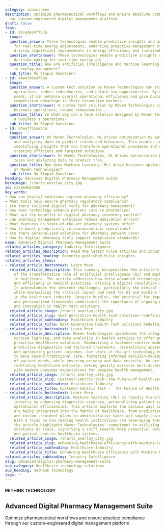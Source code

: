```yaml
---
category: industries
description: Optimize pharmaceutical workflows and ensure absolute compliance through
  our custom-engineered digital management platform.
draft: false
faqs:
- id: 851ade84f757a
  image: ''
  question_answer: These technologies enable predictive insights and automated decision-making
    for real-time energy adjustments, enhancing proactive management strategies, and
    driving significant improvements in energy efficiency and sustainability.
  question_shortanswer: These technologies enable predictive insights and automated
    decision-making for real-time energy adj...
  question_title: How are artificial intelligence and machine learning contributing
    to energy management?
  sub_title: No Stupid Questions
- id: 46e47d0a4750a
  image: ''
  question_answer: A custom tech solution by Maven Technologies can streamline business
    operations, reduce redundancies, and unlock new opportunities. By addressing specific
    needs, it can enhance overall operational efficiency and give businesses a noteworthy
    competitive advantage in their respective markets.
  question_shortanswer: A custom tech solution by Maven Technologies can streamline
    business operations, reduce redundancies...
  question_title: In what way can a tech solution designed by Maven Technologies impact
    a business's operations?
  sub_title: No Stupid Questions
- id: 0feaff51aa3ca
  image: ''
  question_answer: At Maven Technologies, ML drives optimization by automating tasks
    and analyzing data to predict trends and behaviors. This enables innovation by
    identifying insights that can transform operational processes and customer experiences,
    creating efficient and targeted solutions.
  question_shortanswer: At Maven Technologies, ML drives optimization by automating
    tasks and analyzing data to predict tren...
  question_title: How does Machine Learning (ML) drive business optimization and innovation
    at Maven Technologies?
  sub_title: No Stupid Questions
heading: Advanced Digital Pharmacy Management Suite
heroimage: /charts_overlay_city.jpg
id: c35e6db2d366
key_words:
- How can digital solutions improve pharmacy efficiency?
- What tools help ensure pharmacy regulatory compliance?
- Are there tailored digital tools for pharmacy management?
- How does technology enhance patient care in pharmacies?
- What are the benefits of digital pharmacy inventory control?
- Can pharmacy management solutions reduce medication errors?
- What features do state-of-the-art pharmacy systems offer?
- How to boost productivity in pharmaceutical operations?
- Are there personalized solutions for pharmacy patient care?
- How do digital pharmacy tools support compliance standards?
name: Advanced Digital Pharmacy Management Suite
related_articles_category: Industry Intelligence
related_articles_description: Read the latest Pulse articles and industry insights.
related_articles_heading: Recently published Pulse insights
related_articles_items:
- related_article_buttontext: Learn More
  related_article_description: This summary encapsulates the article's exploration
    of the transformative role of artificial intelligence (AI) and machine learning
    in healthcare. The article addresses how these advanced technologies enhance precision
    and efficiency in medical practices, driving a digital revolution in patient care.
    It acknowledges the inherent challenges, particularly the ethical implications,
    while emphasizing the critical impact and need for AI and machine learning integration
    in the healthcare industry. Despite hurdles, the potential for improved diagnostics
    and personalised treatments underscores the importance of ongoing exploration
    and innovation in health tech solutions.
  related_article_image: /charts_overlay_city.jpg
  related_article_slug: next-generation-health-tech-solutions-redefining-practice
  related_article_subheading: Healthcare Industry
  related_article_title: Next-Generation Health Tech Solutions Redefining Practice
- related_article_buttontext: Learn More
  related_article_description: Maven Technologies spearheads the integration of AI,
    machine learning, and data analytics in health services to offer personalized,
    proactive healthcare solutions. Emphasizing a customer-centric model, we facilitate
    predictive diagnostics and tailored treatments, streamlining operational efficiency
    and optimizing patient outcomes. Our state-of-the-art technology empowers providers
    to move beyond traditional care, fostering informed decision-making and anticipation
    of patient needs, while ensuring privacy and data security. We are committed to
    redefining healthcare delivery, making quality services more accessible and aligning
    with modern consumer expectations for bespoke health management.
  related_article_image: /charts_overlay_city.jpg
  related_article_slug: customer-centric-tech--the-future-of-health-services
  related_article_subheading: Healthcare Industry
  related_article_title: Customer-Centric Tech -  The Future of Health Services
- related_article_buttontext: Learn More
  related_article_description: Machine learning (ML) is rapidly transforming the healthcare
    industry by enhancing diagnostic accuracy, personalizing patient care, and improving
    operational efficiencies. This article explores the various ways in which ML algorithms
    are being integrated into the fabric of healthcare, from predictive analytics
    and custom treatment plans to administrative tasks and supply chain management.
    With a focus on how leading health institutions are leveraging these advancements,
    the article highlights Maven Technologies' commitment to utilizing ML for value-driven
    solutions at scale, signifying a shift towards more proactive, data-informed,
    and patient-centric healthcare systems.
  related_article_image: /charts_overlay_city.jpg
  related_article_slug: enhancing-healthcare-efficiency-with-machine-learning
  related_article_subheading: Healthcare Industry
  related_article_title: Enhancing Healthcare Efficiency with Machine Learning
related_articles_subheading: Industry Intelligence
slug: advanced-digital-pharmacy-management-suite
sub_category: healthcare-technology-solutions
sub_heading: Rethink Technology
tags: ''
---
```


#### RETHINK TECHNOLOGY
## Advanced Digital Pharmacy Management Suite
Optimize pharmaceutical workflows and ensure absolute compliance through our custom-engineered digital management platform.